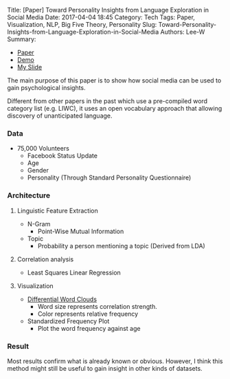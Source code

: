 Title: [Paper] Toward Personality Insights from Language Exploration in Social Media
Date: 2017-04-04 18:45
Category: Tech
Tags: Paper, Visualization, NLP, Big Five Theory, Personality
Slug: Toward-Personality-Insights-from-Language-Exploration-in-Social-Media
Authors: Lee-W
Summary: 


- [Paper](http://wwbp.org/papers/sam2013-dla.pdf)
- [Demo](http://wwbp.org/personality_wc.html)
- [My Slide](https://speakerdeck.com/leew/toward-personality-insights-from-language-exploration-in-social-media)

The main purpose of this paper is to show how social media can be used to gain psychological insights.

<!--more-->

Different from other papers in the past which use a pre-compiled word category list (e.g. LIWC),
it uses an open vocabulary approach that allowing discovery of unanticipated language.

### Data
- 75,000 Volunteers
	- Facebook Status Update
	- Age
	- Gender
	- Personality (Through Standard Personality Questionnaire)

### Architecture
1. Linguistic Feature Extraction
	- N-Gram
		- Point-Wise Mutual Information
	- Topic
		- Probability a person mentioning a topic (Derived from LDA)
	
2. Correlation analysis
	- Least Squares Linear Regression	
3. Visualization
	- [Differential Word Clouds](http://wwbp.org/personality_wc.html)
		- Word size represents correlation strength.
		- Color represents relative frequency
	- Standardized Frequency Plot
		- Plot the word frequency against age

### Result
Most results confirm what is already known or obvious.
However, I think this method might still be useful to gain insight in other kinds of datasets.